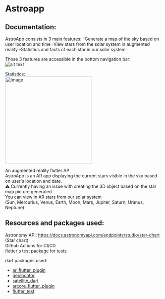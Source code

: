 # Astroapp
## Documentation:
AstroApp consists in 3 main features:
-Generate a map of the sky based on user location and time
-View stars from the solar system in augmented reality
-Statistics and facts of each star in our solar system

Those 3 features are accessible in the bottom navigation bar:  
![alt text](https://media.discordapp.net/attachments/1127726558002561026/1127749271396036628/image.png?width=843&height=105)  

Statistics:  
<img width="280" alt="image" src="https://github.com/AS-37/AstroApp/assets/72209227/be7a9dad-a6b7-48c7-a5d8-bfdefd8be5b1">


An augmented reality flutter AP  
AstroApp is an AR app displaying the current stars visible in the sky based on user's location and date.  
⚠️ Currently having an issue with creating the 3D object based on the star map picture generated  
You can view in AR stars from our solar system  
(Sun, Mercurius, Venus, Earth, Moon, Mars, Jupiter, Saturn, Uranus, Neptune)


## Resources and packages used:

Astronomy API: https://docs.astronomyapi.com/endpoints/studio/star-chart (Star chart)  
Github Actions for CI/CD  
flutter's test package for tests

dart packages used:
- [ar_flutter_plugin](https://pub.dev/packages/arcore_flutter_plugin)
- [geolocator](https://pub.dev/packages/geolocator)
- [satellite_dart](https://pub.dev/packages/satellite_dart)
- [arcore_flutter_plugin](https://pub.dev/packages/arcore_flutter_plugin)
- [flutter_test](https://api.flutter.dev/flutter/flutter_test/flutter_test-library.html)

